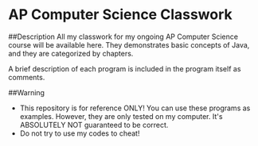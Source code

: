 # AP Computer Science Classwork

##Description
All my classwork for my ongoing AP Computer Science course will be available 
here. They demonstrates basic concepts of Java, and they are categorized by 
chapters.

A brief description of each program is included in the program itself as 
comments.

##Warning
- This repository is for reference ONLY! You can use these programs as 
examples. However, they are only tested on my computer. It's ABSOLUTELY 
NOT guaranteed to be correct.  
- Do not try to use my codes to cheat!